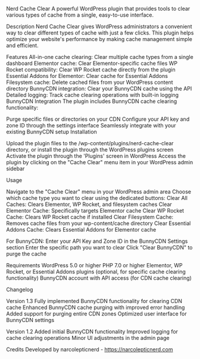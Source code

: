 Nerd Cache Clear
A powerful WordPress plugin that provides tools to clear various types of cache from a single, easy-to-use interface.

Description
Nerd Cache Clear gives WordPress administrators a convenient way to clear different types of cache with just a few clicks. This plugin helps optimize your website's performance by making cache management simple and efficient.

Features
All-in-one cache clearing: Clear multiple cache types from a single dashboard
Elementor cache: Clear Elementor-specific cache files
WP Rocket compatibility: Clear WP Rocket cache directly from the plugin
Essential Addons for Elementor: Clear cache for Essential Addons
Filesystem cache: Delete cached files from your WordPress content directory
BunnyCDN integration: Clear your BunnyCDN cache using the API
Detailed logging: Track cache clearing operations with built-in logging
BunnyCDN Integration
The plugin includes BunnyCDN cache clearing functionality:

Purge specific files or directories on your CDN
Configure your API key and zone ID through the settings interface
Seamlessly integrate with your existing BunnyCDN setup
Installation

Upload the plugin files to the /wp-content/plugins/nerd-cache-clear directory, or install the plugin through the WordPress plugins screen
Activate the plugin through the 'Plugins' screen in WordPress
Access the plugin by clicking on the "Cache Clear" menu item in your WordPress admin sidebar

Usage

Navigate to the "Cache Clear" menu in your WordPress admin area
Choose which cache type you want to clear using the dedicated buttons:
Clear All Caches: Clears Elementor, WP Rocket, and filesystem caches
Clear Elementor Cache: Specifically targets Elementor cache
Clear WP Rocket Cache: Clears WP Rocket cache if installed
Clear Filesystem Cache: Removes cache files from your wp-content/cache directory
Clear Essential Addons Cache: Clears Essential Addons for Elementor cache

For BunnyCDN:
Enter your API Key and Zone ID in the BunnyCDN Settings section
Enter the specific path you want to clear
Click "Clear BunnyCDN" to purge the cache

Requirements
WordPress 5.0 or higher
PHP 7.0 or higher
Elementor, WP Rocket, or Essential Addons plugins (optional, for specific cache clearing functionality)
BunnyCDN account with API access (for CDN cache clearing)

Changelog

Version 1.3
Fully implemented BunnyCDN functionality for clearing CDN cache
Enhanced BunnyCDN cache purging with improved error handling
Added support for purging entire CDN zones
Optimized user interface for BunnyCDN settings

Version 1.2
Added initial BunnyCDN functionality
Improved logging for cache clearing operations
Minor UI adjustments in the admin page

Credits
Developed by narcolepticnerd - https://narcolepticnerd.com